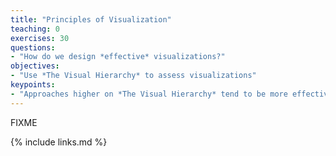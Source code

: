 ```yaml
---
title: "Principles of Visualization"
teaching: 0
exercises: 30
questions:
- "How do we design *effective* visualizations?"
objectives:
- "Use *The Visual Hierarchy* to assess visualizations"
keypoints:
- "Approaches higher on *The Visual Hierarchy* tend to be more effective at displaying data accurately."
---
```

FIXME

{% include links.md %}
